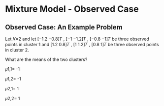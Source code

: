 # Mixture Model - Observed Case



## Observed Case: An Example Problem

Let  𝐾=2  and let  [−1.2 −0.8]𝑇 ,  [−1 −1.2]𝑇 ,  [−0.8 −1]𝑇  be three observed points in cluster 1 and  [1.2 0.8]𝑇 ,  [1 1.2]𝑇 ,  [0.8 1]𝑇  be three observed points in cluster 2.

What are the means of the two clusters?

𝜇1,1= -1

𝜇1,2= -1

𝜇2,1= 1

𝜇2,2= 1



